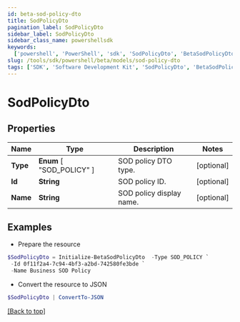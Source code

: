 ```yaml
---
id: beta-sod-policy-dto
title: SodPolicyDto
pagination_label: SodPolicyDto
sidebar_label: SodPolicyDto
sidebar_class_name: powershellsdk
keywords:
  ['powershell', 'PowerShell', 'sdk', 'SodPolicyDto', 'BetaSodPolicyDto']
slug: /tools/sdk/powershell/beta/models/sod-policy-dto
tags: ['SDK', 'Software Development Kit', 'SodPolicyDto', 'BetaSodPolicyDto']
---
```


# SodPolicyDto

## Properties

| Name     | Type                      | Description              | Notes      |
| -------- | ------------------------- | ------------------------ | ---------- |
| **Type** | **Enum** [ "SOD_POLICY" ] | SOD policy DTO type.     | [optional] |
| **Id**   | **String**                | SOD policy ID.           | [optional] |
| **Name** | **String**                | SOD policy display name. | [optional] |

## Examples

- Prepare the resource

```powershell
$SodPolicyDto = Initialize-BetaSodPolicyDto  -Type SOD_POLICY `
 -Id 0f11f2a4-7c94-4bf3-a2bd-742580fe3bde `
 -Name Business SOD Policy
```

- Convert the resource to JSON

```powershell
$SodPolicyDto | ConvertTo-JSON
```

[[Back to top]](#)
